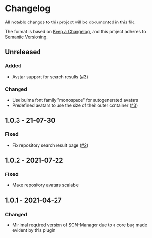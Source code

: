 # Changelog
All notable changes to this project will be documented in this file.

The format is based on [Keep a Changelog](https://keepachangelog.com/en/1.0.0/),
and this project adheres to [Semantic Versioning](https://semver.org/spec/v2.0.0.html).

## Unreleased
### Added
- Avatar support for search results ([#3](https://github.com/scm-manager/scm-repository-avatar-plugin/pull/3))
### Changed
- Use bulma font family "monospace" for autogenerated avatars
- Predefined avatars to use the size of their outer container ([#3](https://github.com/scm-manager/scm-repository-avatar-plugin/pull/3)) 

## 1.0.3 - 21-07-30
### Fixed
- Fix repository search result page ([#2](https://github.com/scm-manager/scm-repository-avatar-plugin/pull/2))

## 1.0.2 - 2021-07-22 
### Fixed
- Make repository avatars scalable

## 1.0.1 - 2021-04-27
### Changed
- Minimal required version of SCM-Manager due to a core bug made evident by this plugin

